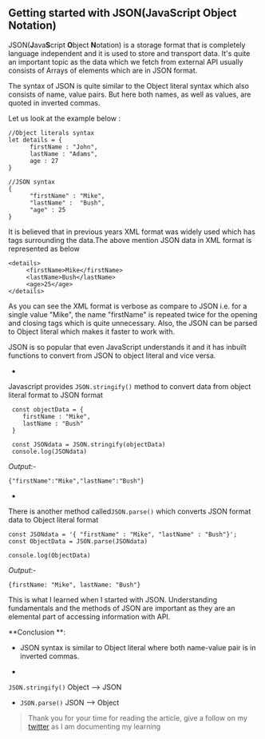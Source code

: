 ## Getting started with JSON(JavaScript Object Notation)

JSON(**J**ava**S**cript **O**bject **N**otation) is a storage format that is completely language independent and it is used to store and transport data. It's quite an important topic as the data which we fetch from external API usually consists of Arrays of elements which are in JSON format. 

The syntax of JSON is quite similar to the Object literal syntax which also consists of name, value pairs. But here both names, as well as values, are quoted in inverted commas.

Let us look at the example below :
```
//Object literals syntax
let details = {
      firstName : "John",
      lastName : "Adams",
      age : 27
}

//JSON syntax
{
      "firstName" : "Mike",
      "lastName" :  "Bush",
      "age" : 25
}

```
It is believed that in previous years XML format was widely used which has tags surrounding the data.The above mention JSON data in XML format is represented as below
```
<details>
     <firstName>Mike</firstName>
     <lastName>Bush</lastName>
     <age>25</age>
</details>

```
As you can see the XML format is verbose as compare to JSON i.e. for a single value "Mike", the name "firstName" is repeated twice for the opening and closing tags which is quite unnecessary. Also, the JSON can be parsed to Object literal which makes it faster to work with.

JSON is so popular that even JavaScript understands it and it has inbuilt functions to convert from JSON to object literal and vice versa.


- 
Javascript provides `JSON.stringify()` method to convert data from object literal format to JSON format

```
 const objectData = {
    firstName : "Mike",
    lastName : "Bush"
 }

 const JSONdata = JSON.stringify(objectData)
 console.log(JSONdata)

```
*Output*:- 

```
{"firstName":"Mike","lastName":"Bush"}
```

- 
There is another method called`JSON.parse()` which converts JSON format data to Object literal format

```
const JSONdata = '{ "firstName" : "Mike", "lastName" : "Bush"}';
const ObjectData = JSON.parse(JSONdata)

console.log(ObjectData)
```
*Output*:-
```
{firstName: "Mike", lastName: "Bush"}
```
This is what I learned when I started with JSON. Understanding fundamentals and the methods of JSON are important as they are an elemental part of accessing information with API.

**Conclusion **:

- JSON syntax is similar to Object literal where both name-value pair is in inverted commas.

- 
`JSON.stringify()` Object --> JSON 
- `JSON.parse()` JSON --> Object 

>Thank you for your time for reading the article, give a follow on my [twitter](https://twitter.com/kadamsarvesh10) as I am documenting my learning

